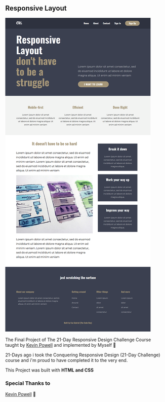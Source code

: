 ## Responsive Layout

![Design preview for the The Final Project of The 21-Day Responsive Design Challenge Course](./design/design-preview.png)


The Final Project of The 21-Day Responsive Design Challenge Course taught by [Kevin Powell](https://www.kevinpowell.co/) and implemented by Myself 🚀

21-Days ago i took the Conquering Responsive Design (21-Day Challenge) course and i'm proud to have completed it to the very end.

This Project was built with **HTML and CSS**

### Special Thanks to
[Kevin Powell](https://www.kevinpowell.co/) 👋